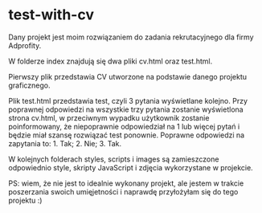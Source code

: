 # test-with-cv

Dany projekt jest moim rozwiązaniem do zadania rekrutacyjnego dla firmy Adprofity.

W folderze index znajdują się dwa pliki cv.html oraz test.html. 

Pierwszy plik przedstawia CV utworzone na podstawie danego projektu graficznego. 

Plik test.html przedstawia test, czyli 3 pytania wyświetlane kolejno. Przy poprawnej odpowiedzi na wszystkie trzy pytania zostanie wyświetlona strona cv.html, w przeciwnym wypadku użytkownik zostanie poinformowany, że niepoprawnie odpowiedział na 1 lub więcej pytań i będzie miał szansę rozwiązać test ponownie. Poprawne odpowiedzi na zapytania to: 1. Tak; 2. Nie; 3. Tak.

W kolejnych folderach styles, scripts i images są zamieszczone odpowiednio style, skripty JavaScript i zdjęcia wykorzystane w projekcie.

PS: wiem, że nie jest to idealnie wykonany projekt, ale jestem w trakcie poszerzania swoich umięjetności i naprawdę przyłożyłam się do tego projektu :)
